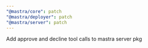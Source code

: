 ```yaml
---
"@mastra/core": patch
"@mastra/deployer": patch
"@mastra/server": patch
---
```


Add approve and decline tool calls to mastra server pkg
